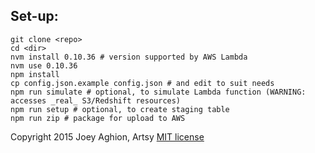 ## Set-up:

    git clone <repo>
    cd <dir>
    nvm install 0.10.36 # version supported by AWS Lambda
    nvm use 0.10.36
    npm install
    cp config.json.example config.json # and edit to suit needs
    npm run simulate # optional, to simulate Lambda function (WARNING: accesses _real_ S3/Redshift resources)
    npm run setup # optional, to create staging table
    npm run zip # package for upload to AWS

Copyright 2015 Joey Aghion, Artsy [MIT license](LICENSE.txt)

